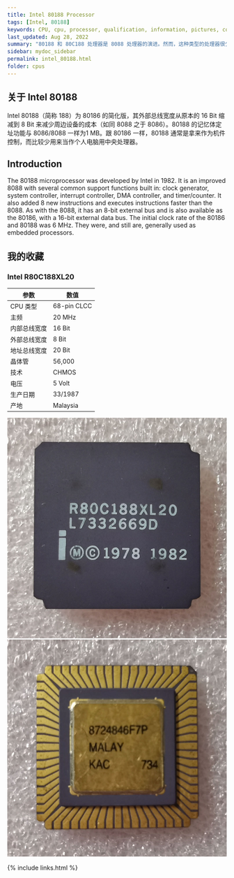 ```yaml
---
title: Intel 80188 Processor
tags: [Intel, 80188]
keywords: CPU, cpu, processor, qualification, information, pictures, core, frequency, chip packaging, packaging, cpu info, x86, collection, amd, cyrix, harris, ibm, idt, iit, intel, motorola, nec, sgs, sgs-thomson, siemens, ST, signetics, mhs, ti, texas instruments, ulsi, umc, weitek, zilog, 808x, 8085, 8088, 8086, 80188, 80186, 80286, 286, 80386, 386, i386, Am386, 386sx, 386dx, 486, i486, 586, 486sx, 486dx, overdrive, 487, pentium, 586, 5x86, 386dlc, 386slc, 486dx2, mmx, ppro, pentium-pro, pro, athlon, duron, z80, dirk oppelt, dirk, oppelt, engineering, sample, samples
last_updated: Aug 28, 2022
summary: "80188 和 80C188 处理器是 8088 处理器的演进。然而，这种类型的处理器很少用于个人电脑，因为集成到芯片中的附加功能和能力在经典个人电脑中没有任何优势。80188 和 80C188 处理器的主要应用领域是嵌入式控制市场。它们在那里控制调制解调器、打印机、复印机、传真机等，但它们也用于录像机、微波炉和空调。原因是芯片上集成了时钟发生器、可编程中断控制器、DMA 通道、16 位定时器和等待状态发生器等附加功能。值得注意的是，这种处理器类型自 1982 年上市以来就已经面市，用于控制设备和系统。"
sidebar: mydoc_sidebar
permalink: intel_80188.html
folder: cpus
---
```


## 关于 Intel 80188

Intel 80188（简称 188）为 80186 的简化版，其外部总线宽度从原本的 16 Bit 缩减到 8 Bit 来减少周边设备的成本（如同 8088 之于 8086）。80188 的记忆体定址功能与 8086/8088 一样为1 MB。跟 80186 一样，80188 通常是拿来作为机件控制，而比较少用来当作个人电脑用中央处理器。

## Introduction

The 80188 microprocessor was developed by Intel in 1982. It is an improved 8088 with several common support functions built in: clock generator, system controller, interrupt controller, DMA controller, and timer/counter. It also added 8 new instructions and executes instructions faster than the 8088. As with the 8088, it has an 8-bit external bus and is also available as the 80186, with a 16-bit external data bus. The initial clock rate of the 80186 and 80188 was 6 MHz. They were, and still are, generally used as embedded processors.

## 我的收藏

### Intel R80C188XL20

| 参数 | 数值 |
| ------ | ------ |
| CPU 类型 | 68-pin CLCC |
| 主频 | 20 MHz |
| 内部总线宽度 | 16 Bit |
| 外部总线宽度 | 8 Bit |
| 地址总线宽度 | 20 Bit |
| 晶体管 | 56,000 |
| 技术 | CHMOS |
| 电压 | 5 Volt |
| 生产日期 | 33/1987 |
| 产地 | Malaysia |

![Intel R80C188XL20 正面](/images/cpus/Intel/Intel_R80C188XL20_1.jpg)
![Intel R80C188XL20 反面](/images/cpus/Intel/Intel_R80C188XL20_2.jpg)

{% include links.html %}

